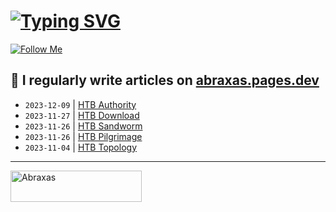 # [![Typing SVG](https://readme-typing-svg.herokuapp.com?font=Fira+Code&size=30&duration=4000&pause=1000&width=520&lines=Hi+there%2C+I+am+Abraxas+%F0%9F%91%8B)](https://git.io/typing-svg)

[![Follow Me](https://img.shields.io/github/followers/AbraXa5?label=Follow&style=social)](https://github.com/AbraXa5)

<!--
Here are some ideas to get you started:

- 🔭 I’m currently working on ...
- 🌱 I’m currently learning ...
- 👯 I’m looking to collaborate on ...
- 🤔 I’m looking for help with ...
- 💬 Ask me about ...
- 📫 How to reach me: ...
- 😄 Pronouns: ...
- ⚡ Fun fact: ...
-->

## 📝 I regularly write articles on [abraxas.pages.dev](https://abraxas.pages.dev/)

<!-- BLOG-POST-LIST:START -->
- `2023-12-09` | [HTB Authority](https://a371736f.abraxas.pages.dev/blog/htb-authority/)  
- `2023-11-27` | [HTB Download](https://a371736f.abraxas.pages.dev/blog/htb-download/)  
- `2023-11-26` | [HTB Sandworm](https://a371736f.abraxas.pages.dev/blog/htb-sandworm/)  
- `2023-11-26` | [HTB Pilgrimage](https://a371736f.abraxas.pages.dev/blog/htb-pilgrimage/)  
- `2023-11-04` | [HTB Topology](https://a371736f.abraxas.pages.dev/blog/htb-topology/)  

<!-- BLOG-POST-LIST:END -->

---

<p><a href="https://www.buymeacoffee.com/abr4xa5"> <img align="left" src="https://cdn.buymeacoffee.com/buttons/v2/default-yellow.png" height="50" width="210" alt="Abraxas" /></a></p><br><br
